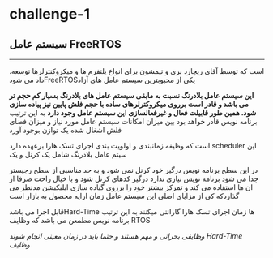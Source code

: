 # challenge-1
  ## سیستم عامل FreeRTOS
  ---
  .است که توسط آقای ریچارد بری و تیمشون برای انواع پلتفرم ها و میکروکنترلرها توسعه داد می شودFreeRTOSیکی از محبوبترین سیستم عامل های آزاد 

**این سیستم عامل بلادرنگ نسبت به مابقی سیستم عامل های بلادرنگ بسیار کم حجم تر می باشد و قادر است برروی میکروکترلرهای ساده با حجم فلش پایین نیز پیاده سازی شود. همین طور قابیلت فعال و غیرفعالسازی این سیستم عامل وجود دارد** به این ترتیب برنامه نویس قادر خواهد بود بین میزان امکانات سیستم عامل مورد نیاز و میزان فضای فلش اشغال شده یک توازن       بوجود آورد 

   است که وظیفه زمانبندی و اولویت بندی اجرای تسک هارا برعهده دارد  scheduler این سیتم عامل بلادرنگ شامل یک کرنل و یک 

در این سطح برنامه نویس درگیر خود کرنل نمی شود و به حد مناسبی از سطح رجیستر جدا می شود برنامه نویس نیازی ندارد درگیر کدهای کرنل شود و با خیال راحت صرفا از ان ها استفاده می کند و تمرکز بیشتر خود را برروی گیاده سازی اپلیکیشن مدنطر می گذاردکه کی از مزایای اصلی این سیستم عامل زمان ارایه محصول به بازار است 

قابل اجرا می باشدHard-Time  ها زمان اجرای تسک هارا گارانتی میکنند به این ترتیب برنامه نویس مطمعن می باشد که وظایف RTOS

 *وظایفی بحرانی و مهم هستند و حتما باید در زمان معینی انجام شوند Hard-Time وظایف*    
